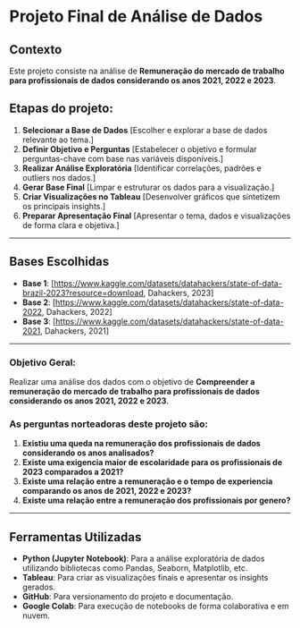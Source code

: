 # Projeto Final de Análise de Dados

## Contexto  
Este projeto consiste na análise de **Remuneração do mercado de trabalho para profissionais de dados considerando os anos 2021, 2022 e 2023**.  

## Etapas do projeto:
1. **Selecionar a Base de Dados** [Escolher e explorar a base de dados relevante ao tema.]
2. **Definir Objetivo e Perguntas**  [Estabelecer o objetivo e formular perguntas-chave com base nas variáveis disponíveis.]
3. **Realizar Análise Exploratória**  [Identificar correlações, padrões e outliers nos dados.]
4. **Gerar Base Final**  [Limpar e estruturar os dados para a visualização.]
5. **Criar Visualizações no Tableau**  [Desenvolver gráficos que sintetizem os principais insights.]
6. **Preparar Apresentação Final**  [Apresentar o tema, dados e visualizações de forma clara e objetiva.]

---

## Bases Escolhidas  
- **Base 1**: [https://www.kaggle.com/datasets/datahackers/state-of-data-brazil-2023?resource=download, Dahackers, 2023]  
- **Base 2**: [https://www.kaggle.com/datasets/datahackers/state-of-data-2022, Dahackers, 2022]
- **Base 3**: [https://www.kaggle.com/datasets/datahackers/state-of-data-2021, Dahackers, 2021]  


---
 
### Objetivo Geral:
Realizar uma análise dos dados com o objetivo de **Compreender a remuneração do mercado de trabalho para profissionais de dados considerando os anos 2021, 2022 e 2023**.  

### As perguntas norteadoras deste projeto são:  
1. **Existiu uma queda na remuneração dos profissionais de dados considerando os anos analisados?**
2. **Existe uma exigencia maior de escolaridade para os profissionais de 2023 comparados a 2021?** 
3. **Existe uma relação entre a remuneração e o tempo de experiencia comparando os anos de 2021, 2022 e 2023?**
4. **Existe uma relação entre a remuneração dos profissionais por genero?**

---

## Ferramentas Utilizadas  
- **Python (Jupyter Notebook)**: Para a análise exploratória de dados utilizando bibliotecas como Pandas, Seaborn, Matplotlib, etc.  
- **Tableau**: Para criar as visualizações finais e apresentar os insights gerados.  
- **GitHub**: Para versionamento do projeto e documentação.  
- **Google Colab**: Para execução de notebooks de forma colaborativa e em nuvem.  
